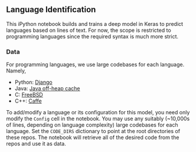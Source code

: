 ## Language Identification
This iPython notebook builds and trains a deep model in Keras to predict languages based on lines of text. For now, the scope is restricted to programming languages since the required syntax is much more strict.

### Data
For programming languages, we use large codebases for each language. Namely,

* Python: [Django](https://github.com/django/django)
* Java: [Java off-heap cache](https://github.com/snazy/ohc)
* C: [FreeBSD](https://github.com/freebsd/freebsd)
* C++: [Caffe](https://github.com/BVLC/caffe)

To add/modify a language or its configuration for this model, you need only modify the `Config` cell in the notebook. You may use any suitably (~10,000s of lines, depending on language complexity) large codebases for each language. Set the `CODE_DIRS` dictionary to point at the root directories of these repos. The notebook will retrieve all of the desired code from the repos and use it as data.